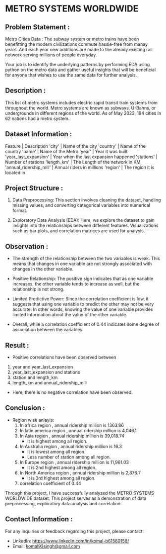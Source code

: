 # METRO SYSTEMS WORLDWIDE


## Problem Statement : 
Metro Cities Data : The subway system or metro trains have been benefitting the modern civilizations commute hassle-free from manay years. And each year new additions are made to the already existing rail network serving millions of people everyday.

Your job is to identify the underlying patterns by performing EDA using python on the metro data and gather useful insights that will be beneficial for anyone that wishes to use the same data for further analysis.


## Description : 
This list of metro systems includes electric rapid transit train systems from throughout the world. Metro systems are known as subways, U-Bahns, or undergrounds in different regions of the world. As of May 2023, 194 cities in 62 nations had a metro system.

## Dataset Information :
Feature | Description 'city' | Name of the city 'country' | Name of the country 'name' | Name of the Metro 'year' | Year it was built 'year_last_expansion' | Year when the last expansion happened 'stations' | Number of stations 'length_km' | The Length of the network in KM 'annual_ridership_mill' | Annual riders in millions 'region' | The region it is located in

## Project Structure :
1. Data Preprocessing: This section involves cleaning the dataset, handling missing values, and converting categorical variables into numerical format.

2. Exploratory Data Analysis (EDA): Here, we explore the dataset to gain insights into the relationships between different features. Visualizations such as bar plots, and correlation matrices are used for analysis.

## Observation :
- The strength of the relationship between the two variables is weak. This means that changes in one variable are not strongly associated with changes in the other variable.

- Positive Relationship: The positive sign indicates that as one variable increases, the other variable tends to increase as well, but the relationship is not strong.

- Limited Predictive Power: Since the correlation coefficient is low, it suggests that using one variable to predict the other may not be very accurate. In other words, knowing the value of one variable provides limited information about the value of the other variable.

- Overall, while a correlation coefficient of 0.44 indicates some degree of association between the variables

## Result :
- Positive correlations have been observed between
1. year and year_last_expansion
2. year_last_expansion and stations
3. station and length_km
4. length_km and annual_ridership_mill
   
- Here, there is no negative correlation have been observed.

## Conclusion :
- Region wise anlayis:
  1. In africa region , annual ridership million is 1363.86
  2. In latin america region , annual ridership million is 4,046.1
  3. In Asia region , annual ridership million is 39,018.74
        - It is highest among all region.
  4. In Australia region , annual ridership million is 16.3
        - It is lowest among all region.
        - Less number of station among all region.
  5. In Europe region , annual ridership million is 11,961.03
        - It is 2nd highest among all region.
  6. In North America region , annual ridership million is 2,876.7
        - It is 3rd highest among all region.
  7. correlation coefficient of 0.44
     
Through this project, I have successfully analyzed the METRO SYSTEMS WORLDWIDE dataset. This project serves as a demonstration of data preprocessing, exploratory data analysis and correlation.

## Contact Information : 
For any inquiries or feedback regarding this project, please contact:

   - LinkedIn: https://www.linkedin.com/in/komal-b61580158/
   - Email: komal93singh@gmail.com
